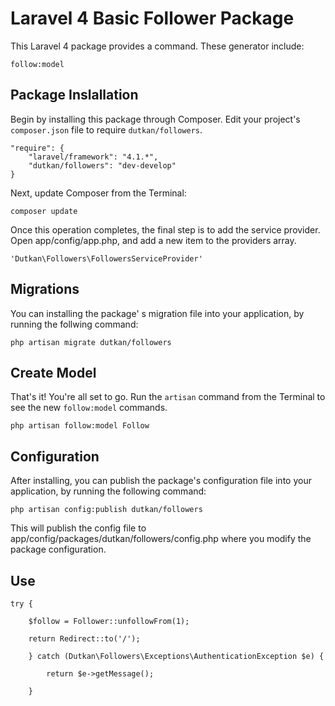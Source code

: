 # Laravel 4 Basic Follower Package
This Laravel 4 package provides a command. These generator include:

`follow:model`

## Package Inslallation

Begin by installing this package through Composer. Edit your project's `composer.json` file to require `dutkan/followers`.

	"require": {
		"laravel/framework": "4.1.*",
		"dutkan/followers": "dev-develop"
	}

Next, update Composer from the Terminal:

	composer update

Once this operation completes, the final step is to add the service provider. Open app/config/app.php, and add a new item to the providers array.

	'Dutkan\Followers\FollowersServiceProvider'

## Migrations
You can installing the package' s migration file into your application, by running the follwing command:

	php artisan migrate dutkan/followers

## Create Model
That's it! You're all set to go. Run the `artisan` command from the Terminal to see the new `follow:model` commands.

	php artisan follow:model Follow

## Configuration
After installing, you can publish the package's configuration file into your application, by running the following command:

	php artisan config:publish dutkan/followers

This will publish the config file to app/config/packages/dutkan/followers/config.php where you modify the package configuration.

## Use

	try {

		$follow = Follower::unfollowFrom(1);

		return Redirect::to('/');
		
		} catch (Dutkan\Followers\Exceptions\AuthenticationException $e) {

			return $e->getMessage();
			
		}
